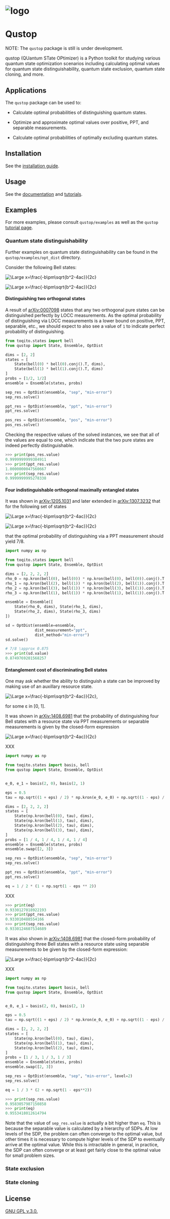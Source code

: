# ![logo](./docs/figures/logo.svg "logo") 

# Qustop

NOTE: The `qustop` package is still is under development. 

qustop (QUantum STate OPtimizer) is a Python toolkit for studying various quantum state
optimization scenarios including calculating optimal values for quantum state distinguishability, 
quantum state exclusion, quantum state cloning, and more.

## Applications

The `qustop` package can be used to:

- Calculate optimal probabilities of distinguishing quantum states.  

- Optimize and approximate optimal values over positive, PPT, and separable measurements.

- Calculate optimal probabilities of optimally excluding quantum states.

## Installation

See the [installation guide](https://qustop.readthedocs.io/en/latest/getting_started.html).

## Usage

See the [documentation](https://toqito.readthedocs.io/en/latest/index.html) and 
[tutorials](https://qustop.readthedocs.io/en/latest/tutorials.html).

## Examples

For more examples, please consult `qustop/examples` as well as the `qustop`
[tutorial page](https://qustop.readthedocs.io/en/latest/tutorials.html).

### Quantum state distinguishability

Further examples on quantum state distinguishability can be found in the
`qustop/examples/opt_dist` directory.

Consider the following Bell states:

![\Large x=\frac{-b\pm\sqrt{b^2-4ac}}{2c}](https://latex.codecogs.com/svg.latex?\Large&space;|\psi_0\rangle=\frac{|00\rangle+|11\rangle}{\sqrt{2}},\quad|\psi_1\rangle=\frac{|01\rangle+|10\rangle}{\sqrt{2}},) 

![\Large x=\frac{-b\pm\sqrt{b^2-4ac}}{2c}](https://latex.codecogs.com/svg.latex?\Large&space;|\psi_2\rangle=\frac{|01\rangle-|10\rangle}{\sqrt{2}},\quad|\psi_3\rangle=\frac{|00\rangle-|11\rangle}{\sqrt{2}}) 

#### Distinguishing two orthogonal states

A result of [arXiv:0007098](https://arxiv.org/abs/quant-ph/0007098) states that
any two orthogonal pure states can be distinguished perfectly by LOCC
measurements. As the optimal probability of distinguishing via LOCC
measurements is a lower bound on positive, PPT, separable, etc., we should
expect to also see a value of `1` to indicate perfect probability of
distinguishing.

```python
from toqito.states import bell
from qustop import State, Ensemble, OptDist

dims = [2, 2]
states = [
    State(bell(0) * bell(0).conj().T, dims),
    State(bell(1) * bell(1).conj().T, dims)
]
probs = [1/2, 1/2]
ensemble = Ensemble(states, probs)

sep_res = OptDist(ensemble, "sep", "min-error")
sep_res.solve()

ppt_res = OptDist(ensemble, "ppt", "min-error")
ppt_res.solve()

pos_res = OptDist(ensemble, "pos", "min-error")
pos_res.solve()
```

Checking the respective values of the solved instances, we see that all of the
values are equal to one, which indicate that the two pure states are indeed
perfectly distinguishable.

```python
>>> print(pos_res.value)
0.9999999999384911
>>> print(ppt_res.value)
1.0000000047560667
>>> print(sep_res.value)
0.9999999995278338
```

#### Four indistinguishable orthogonal maximally entangled states

It was shown in [arXiv:1205.1031](https://arxiv.org/abs/1205.1031) and later
extended in [arXiv:1307.3232](https://arxiv.org/abs/1307.3232) that for the
following set of states

![\Large x=\frac{-b\pm\sqrt{b^2-4ac}}{2c}](https://latex.codecogs.com/svg.latex?\Large&space;\rho_0=|\psi_0\rangle|\psi_0\rangle\langle\psi_0|\langle\psi_0|,\quad\rho_1=|\psi_1\rangle|\psi_3\rangle\langle\psi_1|\langle\psi_3|,) 

![\Large x=\frac{-b\pm\sqrt{b^2-4ac}}{2c}](https://latex.codecogs.com/svg.latex?\Large&space;\rho_2=|\psi_2\rangle|\psi_3\rangle\langle\psi_2|\langle\psi_3|,\quad\rho_3=|\psi_3\rangle|\psi_3\rangle\langle\psi_3|\langle\psi_3|,) 

that the optimal probability of distinguishing via a PPT measurement should yield 7/8.


```python
import numpy as np

from toqito.states import bell
from qustop import State, Ensemble, OptDist

dims = [2, 2, 2, 2]
rho_0 = np.kron(bell(0), bell(0)) * np.kron(bell(0), bell(0)).conj().T
rho_1 = np.kron(bell(2), bell(1)) * np.kron(bell(2), bell(1)).conj().T
rho_2 = np.kron(bell(3), bell(1)) * np.kron(bell(3), bell(1)).conj().T
rho_3 = np.kron(bell(1), bell(1)) * np.kron(bell(1), bell(1)).conj().T

ensemble = Ensemble([
    State(rho_0, dims), State(rho_1, dims),
    State(rho_2, dims), State(rho_3, dims)
])

sd = OptDist(ensemble=ensemble,
             dist_measurement="ppt",
             dist_method="min-error")
sd.solve()
```

```python
# 7/8 \approx 0.875
>>> print(sd.value)
0.8749769201568257
```

#### Entanglement cost of discriminating Bell states

One may ask whether the ability to distinguish a state can be improved by
making use of an auxillary resource state.

![\Large x=\frac{-b\pm\sqrt{b^2-4ac}}{2c}](https://latex.codecogs.com/svg.latex?\Large&space;|\tau\rangle=\sqrt{\frac{1+\epsilon}{2}}|00\rangle+\sqrt{\frac{1-\epsilon}{2}}|11\rangle),

for some &epsilon; in [0, 1].

It was shown in [arXiv:1408.6981](https://arxiv.org/abs/1408.6981) that the
probability of distinguishing four Bell states with a resource state via PPT
measurements or separable measurements is given by the closed-form expression

![\Large x=\frac{-b\pm\sqrt{b^2-4ac}}{2c}](https://latex.codecogs.com/svg.latex?\Large&space;\frac{1}{2}\left(1+\sqrt{1-\epsilon^2}\right)) 

XXX

```python
import numpy as np

from toqito.states import basis, bell
from qustop import State, Ensemble, OptDist


e_0, e_1 = basis(2, 0), basis(2, 1)

eps = 0.5
tau = np.sqrt((1 + eps) / 2) * np.kron(e_0, e_0) + np.sqrt((1 - eps) / 2) * np.kron(e_1, e_1)

dims = [2, 2, 2, 2]
states = [
    State(np.kron(bell(0), tau), dims),
    State(np.kron(bell(1), tau), dims),
    State(np.kron(bell(2), tau), dims),
    State(np.kron(bell(3), tau), dims),
]
probs = [1 / 4, 1 / 4, 1 / 4, 1 / 4]
ensemble = Ensemble(states, probs)
ensemble.swap([2, 3])

sep_res = OptDist(ensemble, "sep", "min-error")
sep_res.solve()

ppt_res = OptDist(ensemble, "ppt", "min-error")
ppt_res.solve()

eq = 1 / 2 * (1 + np.sqrt(1 - eps ** 2))
```

XXX

```python
>>> print(eq)
0.9330127018922193
>>> print(ppt_res.value)
0.933010488554166
>>> print(sep_res.value)
0.9330124607534689
```

It was also shown in [arXiv:1408.6981](https://arxiv.org/abs/1408.6981) that
the closed-form probability of distinguishing three Bell states with a resource
state using separable measurements to be given by the closed-form expression:

![\Large x=\frac{-b\pm\sqrt{b^2-4ac}}{2c}](https://latex.codecogs.com/svg.latex?\Large&space;\frac{1}{3}\left(2+\sqrt{1-\epsilon^2}\right)) 

XXX

```python
import numpy as np

from toqito.states import basis, bell
from qustop import State, Ensemble, OptDist


e_0, e_1 = basis(2, 0), basis(2, 1)

eps = 0.5
tau = np.sqrt((1 + eps) / 2) * np.kron(e_0, e_0) + np.sqrt((1 - eps) / 2) * np.kron(e_1, e_1)

dims = [2, 2, 2, 2]
states = [
    State(np.kron(bell(0), tau), dims),
    State(np.kron(bell(1), tau), dims),
    State(np.kron(bell(2), tau), dims),
]
probs = [1 / 3, 1 / 3, 1 / 3]
ensemble = Ensemble(states, probs)
ensemble.swap([2, 3])

sep_res = OptDist(ensemble, "sep", "min-error", level=2)
sep_res.solve()

eq = 1 / 3 * (2 + np.sqrt(1 - eps**2))
```

```python
>>> print(sep_res.value)
0.9583057987150858
>>> print(eq)
0.9553418012614794
```

Note that the value of `sep_res.value` is actually a bit higher than `eq`. This
is because the separable value is calculated by a hierarchy of SDPs. At low
levels of the SDP, the problem can often converge to the optimal value, but
other times it is necessary to compute higher levels of the SDP to eventually
arrive at the optimal value. While this is intractable in general, in practice,
the SDP can often converge or at least get fairly close to the optimal value
for small problem sizes.


### State exclusion

### State cloning

## License

[GNU GPL v.3.0.](https://github.com/vprusso/qustop/blob/master/LICENSE)
